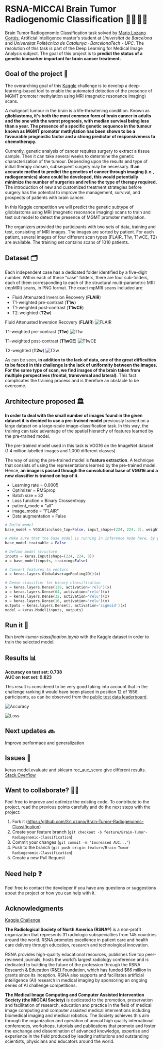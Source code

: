 # RSNA-MICCAI Brain Tumor Radiogenomic Classification 🧠👨‍⚕️🤖 
Brain Tumor Radiogenomic Classification task solved by [Mario Lozano Cortés](https://github.com/SrLozano), Artificial Intelligence master's student at _Universitat de Barcelona_ and _Universitat Politècnica de Catalunya · BarcelonaTech - UPC_. The resolution of this task is part of the Deep Learning for Medical Image Analysis subject. The goal of this project is to **predict the status of a genetic biomarker important for brain cancer treatment.**

## Goal of the project 💯
The overarching goal of this [Kaggle](https://www.kaggle.com/competitions/rsna-miccai-brain-tumor-radiogenomic-classification) challenge is to develop a deep-learning-based tool to enable the automated detection of the presence of MGMT promoter methylation using MRI (magnetic resonance imaging) scans.

A malignant tumour in the brain is a life-threatening condition. Known as **glioblastoma, it's both the most common form of brain cancer in adults and the one with the worst prognosis, with median survival being less than a year. The presence of a specific genetic sequence in the tumour known as MGMT promoter methylation has been shown to be a favourable prognostic factor and a strong predictor of responsiveness to chemotherapy.** 

Currently, genetic analysis of cancer requires surgery to extract a tissue sample. Then it can take several weeks to determine the genetic characterization of the tumour. Depending upon the results and type of initial therapy chosen, subsequent surgery may be necessary. **If an accurate method to predict the genetics of cancer through imaging (i.e., radiogenomics) alone could be developed, this would potentially minimize the number of surgeries and refine the type of therapy required.** The introduction of new and customized treatment strategies before surgery has the potential to improve the management, survival, and prospects of patients with brain cancer.

In this Kaggle competition we will predict the genetic subtype of glioblastoma using MRI (magnetic resonance imaging) scans to train and test out model to detect the presence of MGMT promoter methylation. 

The organizers provided the participants with two sets of data, training and test, consisting of MRI images. The images are sorted by patient. For each patient, several images of four different scan types (FLAIR, T1w, T1wCE, T2) are available. The training set contains scans of 1010 patients. 

## Dataset  🗂
Each independent case has a dedicated folder identified by a five-digit number. Within each of these “case” folders, there are four sub-folders, each of them corresponding to each of the structural multi-parametric MRI (mpMRI) scans, in PNG format. The exact mpMRI scans included are:

-   Fluid Attenuated Inversion Recovery (**FLAIR**)
-   T1-weighted pre-contrast (**T1w**)
-   T1-weighted post-contrast (**T1wCE**)
-   T2-weighted (**T2w**)

Fluid Attenuated Inversion Recovery (**FLAIR**)
![FLAIR](docs/images/FLAIR_visualization.png)

T1-weighted pre-contrast (**T1w**)
![T1w](docs/images/T1w_visualization.png)

T1-weighted post-contrast (**T1wCE**)
![T1wCE](docs/images/T1wCE_visualization.png)

T2-weighted (**T2w**)
![T2w](docs/images/T2w_visualization.png)

As can be seen, **in addition to the lack of data, one of the great difficulties to be faced in this challenge is the lack of uniformity between the images. For the same type of scan, we find images of the brain taken from multiple perspectives (frontal, transversal and lateral)**. This fact complicates the training process and is therefore an obstacle to be overcome.

## Architecture proposed 🏛

**In order to deal with the small number of images found in the given dataset it is decided to use a pre-trained model** previously trained on a large dataset on a large-scale image-classification task. In this way, the training can take advantage of the spatial hierarchy of features learned by the pre-trained model.

The pre-trained model used in this task is VGG16 on the ImageNet dataset (1.4 million labelled images and 1,000 different classes).

The way of using the pre-trained model is **feature extraction.** A technique that consists of using the representations learned by the pre-trained model. Hence, **an image is passed through the convolutional base of VGG16 and a new classifier is trained on top of it.** 

- Learning rate = 0.0005    
- Optimizer = RMSprop
- Batch size = 32
- Loss function = Binary Crossentropy
- patient_mode = "all"    
- image_mode = "FLAIR"    
- Data augmentation = False 

```python
# Build model
base_model = VGG16(include_top=False, input_shape=(224, 224, 3), weights='imagenet')

# Make sure that the base_model is running in inference mode here, by passing `training=False`
base_model.trainable = False

# Define model structure
inputs = keras.Input(shape=(224, 224, 3))
x = base_model(inputs, training=False)

# Convert features to vectors
x = keras.layers.GlobalAveragePooling2D()(x)

# Dense classifier for binary classification
x = keras.layers.Dense(128, activation='relu')(x)
x = keras.layers.Dense(64, activation='relu')(x)
x = keras.layers.Dense(32, activation='relu')(x)
x = keras.layers.Dense(16, activation='relu')(x)
outputs = keras.layers.Dense(1, activation='sigmoid')(x)
model = keras.Model(inputs, outputs)
```

## Run it 🚀

Run *brain-tumor-classification.ipynb* with the Kaggle dataset in order to train the selected model.

## Results 📊

**Accuracy on test set: 0.738**  
**AUC on test set: 0.823**  

This result is considered to be very good taking into account that in the challenge ranking it would have been placed in position 12 of 1556 participants, as can be observed from the [public test data leaderboard](https://www.kaggle.com/competitions/rsna-miccai-brain-tumor-radiogenomic-classification/leaderboard?tab=public).

![Accuracy](docs/images/Brain_Tumor_accuracy.png)

![Loss](docs/images/Brain_Tumor_loss.png)

## Next updates 🔜

Improve performace and generalization

## Issues 🤕

keras model.evaluate and sklearn roc_auc_score give different results. [Stack Overflow](https://stackoverflow.com/questions/74745581/keras-model-evaluate-and-sklearn-roc-auc-score-give-different-results)

## Want to collaborate? 🙋🏻
Feel free to improve and optimize the existing code. To contribute to the project, read the previous points carefully and do the next steps with the project:
1. Fork it (<https://github.com/SrLozano/Brain-Tumor-Radiogenomic-Classification>)
2. Create your feature branch (`git checkout -b feature/Brain-Tumor-Radiogenomic-Classification`)
3. Commit your changes (`git commit -m 'Increased AUC...'`)
4. Push to the branch (`git push origin feature/Brain-Tumor-Radiogenomic-Classification`)
5. Create a new Pull Request

## Need help ❓
Feel free to contact the developer if you have any questions or suggestions about the project or how you can help with it.

## Acknowledgments

[Kaggle Challenge](https://www.kaggle.com/competitions/rsna-miccai-brain-tumor-radiogenomic-classification)

**The Radiological Society of North America (RSNA®)** is a non-profit organization that represents 31 radiologic subspecialties from 145 countries around the world. RSNA promotes excellence in patient care and health care delivery through education, research and technological innovation.

RSNA provides high-quality educational resources, publishes five top peer-reviewed journals, hosts the world’s largest radiology conference and is dedicated to building the future of the profession through the RSNA Research & Education (R&E) Foundation, which has funded $66 million in grants since its inception. RSNA also supports and facilitates artificial intelligence (AI) research in medical imaging by sponsoring an ongoing series of AI challenge competitions.

**The Medical Image Computing and Computer Assisted Intervention Society (the MICCAI Society)** is dedicated to the promotion, preservation and facilitation of research, education and practice in the field of medical image computing and computer assisted medical interventions including biomedical imaging and medical robotics. The Society achieves this aim through the organization and operation of annual high quality international conferences, workshops, tutorials and publications that promote and foster the exchange and dissemination of advanced knowledge, expertise and experience in the field produced by leading institutions and outstanding scientists, physicians and educators around the world.
